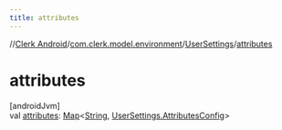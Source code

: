 ```yaml
---
title: attributes
---
```

//[Clerk Android](../../../index.html)/[com.clerk.model.environment](../index.html)/[UserSettings](index.html)/[attributes](attributes.html)



# attributes



[androidJvm]\
val [attributes](attributes.html): [Map](https://kotlinlang.org/api/latest/jvm/stdlib/kotlin-stdlib/kotlin.collections/-map/index.html)&lt;[String](https://kotlinlang.org/api/latest/jvm/stdlib/kotlin-stdlib/kotlin/-string/index.html), [UserSettings.AttributesConfig](-attributes-config/index.html)&gt;




